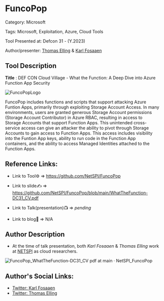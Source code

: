 # FuncoPop

Category: Microsoft

Tags: Microsoft, Exploitation, Azure, Cloud Tools

Tool Presented at: Defcon 31 - (Y.2023)

Author/presenter: [Thomas Elling](https://twitter.com/thomas_elling) & [Karl Fosaaen](https://twitter.com/kfosaaen)

## Tool Description

**Title** : DEF CON Cloud Village - What the Function: A Deep Dive into Azure Function App Security

![FuncoPopLogo](https://notpayloads.blob.core.windows.net/images/FuncoPop-bg-final.png)

FuncoPop includes functions and scripts that support attacking Azure Funtion Apps, primarily through exploiting Storage Account Access. In many environments, users are granted generous Storage Account permissions (Storage Account Contributor) in Azure RBAC, resulting in access to Storage Accounts that support Function Apps. This unintended cross-service access can give an attacker the ability to pivot through Storage Accounts to gain access to Function Apps. This access includes visibility into the Funtion App keys, ability to run code in the Function App containers, and the ability to access Managed Identities attached to the Function Apps.

## Reference Links:

- Link to Tool⚙️ => https://github.com/NetSPI/FuncoPop

- Link to slide✍️ => https://github.com/NetSPI/FuncoPop/blob/main/WhatTheFunction-DC31_CV.pdf

- Link to Talk(presentation)📺 => _pending_

- Link to blog🧾 => N/A

## Author Description

- At the time of talk presentation, both _Karl Fosaaen_ & _Thomas Elling_ work at [NETSPI](https://www.netspi.com/) as cloud researchers.

![FuncoPop_WhatTheFunction-DC31_CV pdf at main · NetSPI_FuncoPop](https://github.com/DefconParrot/DefconArsenalTools/assets/30528167/c1a162b4-bc22-47fb-93d6-f77666b9c144)

## Author's Social Links:

- [Twitter: Karl Fosaaen](https://twitter.com/thomas_elling)
- [Twitter: Thomas Elling](https://twitter.com/thomas_elling)
